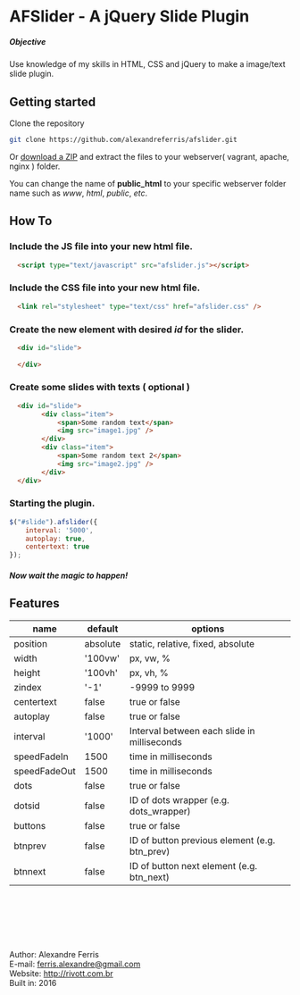 <h1>AFSlider - A jQuery Slide Plugin</h1>

<h5>Objective</h5>
Use knowledge of my skills in HTML, CSS and jQuery to make a image/text slide plugin.

## Getting started

Clone the repository

```bash
git clone https://github.com/alexandreferris/afslider.git
```

Or [download a ZIP](https://github.com/alexandreferris/afslider/archive/master.zip)
and extract the files to your webserver( vagrant, apache, nginx ) folder.

You can change the name of **public_html** to your specific webserver folder name such as *www*, *html*, *public*, *etc*.

## How To

### Include the JS file into your new html file.
```html
  <script type="text/javascript" src="afslider.js"></script>
```

### Include the CSS file into your new html file.
```html
  <link rel="stylesheet" type="text/css" href="afslider.css" />
```

### Create the new element with desired *id* for the slider.
```html
  <div id="slide">
  
  </div>
```

### Create some slides with texts ( optional )
```html
  <div id="slide">
		<div class="item">
			<span>Some random text</span>
			<img src="image1.jpg" />
		</div>
		<div class="item">
			<span>Some random text 2</span>
			<img src="image2.jpg" />
		</div>
  </div>
```

### Starting the plugin.
```js
$("#slide").afslider({
	interval: '5000',
	autoplay: true,
	centertext: true
});
```

##### Now wait the magic to happen!




## Features

| name          | default       | options                                          |
| ------------- | ------------- | ------------------------------------------------ |
| position		  | absolute      | static, relative, fixed, absolute                |
| width		 	    | '100vw'       | px, vw, %                                        |
| height		    | '100vh'       | px, vh, %                                        |
| zindex		    | '-1'          | -9999 to 9999                                    |
| centertext	  | false         | true or false                                    |
| autoplay		  | false         | true or false                                    |
| interval		  | '1000'        | Interval between each slide in milliseconds      |
| speedFadeIn	  | 1500          | time in milliseconds                             |
| speedFadeOut	| 1500          | time in milliseconds                             |
| dots		 	    | false         | true or false                                    |
| dotsid		    | false         | ID of dots wrapper (e.g. dots_wrapper)           |
| buttons		    | false         | true or false                                    |
| btnprev		    | false         | ID of button previous element (e.g. btn_prev)    |
| btnnext		    | false         | ID of button next element (e.g. btn_next)        |




<br><br><br><br><br>

Author: Alexandre Ferris<br>
E-mail: ferris.alexandre@gmail.com<br>
Website: http://rivott.com.br<br>
Built in: 2016
